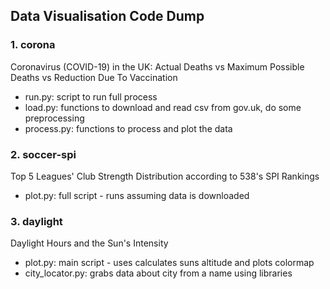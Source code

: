 ## Data Visualisation Code Dump

### 1. corona
Coronavirus (COVID-19) in the UK: Actual Deaths vs Maximum Possible Deaths vs Reduction Due To Vaccination
* run.py: script to run full process
* load.py: functions to download and read csv from gov.uk, do some preprocessing
* process.py: functions to process and plot the data

### 2. soccer-spi
Top 5 Leagues' Club Strength Distribution according to 538's SPI Rankings
* plot.py: full script - runs assuming data is downloaded

### 3. daylight
Daylight Hours and the Sun's Intensity
* plot.py: main script - uses calculates suns altitude and plots colormap
* city_locator.py: grabs data about city from a name using libraries